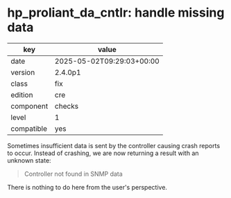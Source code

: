 [//]: # (werk v2)
# hp_proliant_da_cntlr: handle missing data

key        | value
---------- | ---
date       | 2025-05-02T09:29:03+00:00
version    | 2.4.0p1
class      | fix
edition    | cre
component  | checks
level      | 1
compatible | yes

Sometimes insufficient data is sent by the controller causing crash reports to
occur. Instead of crashing, we are now returning a result with an unknown state:

> Controller not found in SNMP data

There is nothing to do here from the user's perspective.
